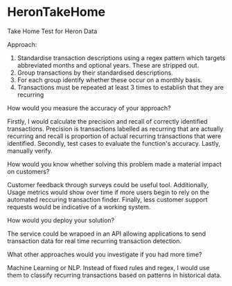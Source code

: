 # HeronTakeHome
Take Home Test for Heron Data

Approach:

1. Standardise transaction descriptions using a regex pattern which targets abbreviated months and optional years. These are stripped out.
2. Group transactions by their standardised descriptions.
3. For each group identify whether these occur on a monthly basis.
4. Transactions must be repeated at least 3 times to establish that they are recurring


How would you measure the accuracy of your approach?

Firstly, I would calculate the precision and recall of correctly identified transactions. Precision is transactions labelled as recurring that are actually recurring and recall is proportion of actual recurring transactions that were identified. Secondly, test cases to evaluate the function's accuracy. Lastly, manually verify.

How would you know whether solving this problem made a material impact on customers?

Customer feedback through surveys could be useful tool. Additionally, Usage metrics would show over time if more users begin to rely on the automated reccuring transaction finder. Finally, less customer support requests would be indicative of a working system.

How would you deploy your solution?

The service could be wrapoed in an API allowing applications to send transaction data for real time recurring transaction detection.

What other approaches would you investigate if you had more time?

Machine Learning or NLP. Instead of fixed rules and regex, I would use them to classify recurring transactions based on patterns in historical data.
